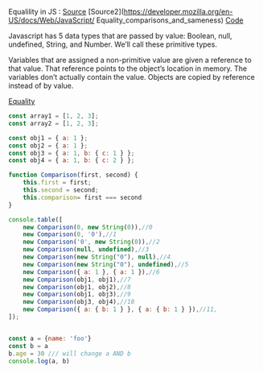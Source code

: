 Equalility in JS :
[Source](https://codeburst.io/explaining-value-vs-reference-in-javascript-647a975e12a0)
[Source2](https://developer.mozilla.org/en-US/docs/Web/JavaScript/
Equality_comparisons_and_sameness)
[Code](https://github.com/luizrosalba/js-playground/blob/main/comparison.js)

Javascript has 5 data types that are passed by value: Boolean, null, undefined, String, and Number. We’ll call these primitive types.

Variables that are assigned a non-primitive value are given a reference to that value. That reference points to the object’s location in memory. The variables don’t actually contain the value. Objects are copied by reference instead of by value.

[Equality](https://dorey.github.io/JavaScript-Equality-Table/unified/)

```jsx title='Comparing'
const array1 = [1, 2, 3];
const array2 = [1, 2, 3];

const obj1 = { a: 1 };
const obj2 = { a: 1 };
const obj3 = { a: 1, b: { c: 1 } };
const obj4 = { a: 1, b: { c: 2 } };

function Comparison(first, second) {
    this.first = first;
    this.second = second;
    this.comparison= first === second
}

console.table([
    new Comparison(0, new String(0)),//0
    new Comparison(0, '0'),//1
    new Comparison('0', new String(0)),//2
    new Comparison(null, undefined),//3
    new Comparison(new String("0"), null),//4
    new Comparison(new String("0"), undefined),//5
    new Comparison({ a: 1 }, { a: 1 }),//6
    new Comparison(obj1, obj1),//7
    new Comparison(obj1, obj2),//8
    new Comparison(obj1, obj3),//9
    new Comparison(obj3, obj4),//10
    new Comparison({ a: { b: 1 } }, { a: { b: 1 } }),//11,
]);


const a = {name: 'foo'}
const b = a 
b.age = 30 /// will change a AND b 
console.log(a, b)
```
